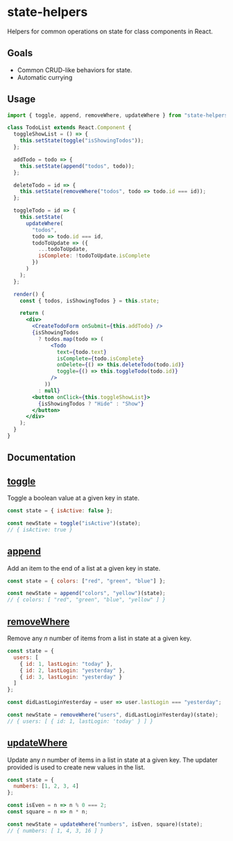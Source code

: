 # state-helpers

Helpers for common operations on state for class components in React.

## Goals

- Common CRUD-like behaviors for state.
- Automatic currying

## Usage

```jsx
import { toggle, append, removeWhere, updateWhere } from "state-helpers";

class TodoList extends React.Component {
  toggleShowList = () => {
    this.setState(toggle("isShowingTodos"));
  };

  addTodo = todo => {
    this.setState(append("todos", todo));
  };

  deleteTodo = id => {
    this.setState(removeWhere("todos", todo => todo.id === id));
  };

  toggleTodo = id => {
    this.setState(
      updateWhere(
        "todos",
        todo => todo.id === id,
        todoToUpdate => ({
          ...todoToUpdate,
          isComplete: !todoToUpdate.isComplete
        })
      )
    );
  };

  render() {
    const { todos, isShowingTodos } = this.state;

    return (
      <div>
        <CreateTodoForm onSubmit={this.addTodo} />
        {isShowingTodos
          ? todos.map(todo => (
              <Todo
                text={todo.text}
                isComplete={todo.isComplete}
                onDelete={() => this.deleteTodo(todo.id)}
                toggle={() => this.toggleTodo(todo.id)}
              />
            ))
          : null}
        <button onClick={this.toggleShowList}>
          {isShowingTodos ? "Hide" : "Show"}
        </button>
      </div>
    );
  }
}
```

## Documentation

## [toggle](src/toggle.ts)

Toggle a boolean value at a given key in state.

```js
const state = { isActive: false };

const newState = toggle("isActive")(state);
// { isActive: true }
```

## [append](src/append.ts)

Add an item to the end of a list at a given key in state.

```js
const state = { colors: ["red", "green", "blue"] };

const newState = append("colors", "yellow")(state);
// { colors: [ "red", "green", "blue", "yellow" ] }
```

## [removeWhere](src/removeWhere.ts)

Remove any _n_ number of items from a list in state at a given key.

```js
const state = {
  users: [
    { id: 1, lastLogin: "today" },
    { id: 2, lastLogin: "yesterday" },
    { id: 3, lastLogin: "yesterday" }
  ]
};

const didLastLoginYesterday = user => user.lastLogin === "yesterday";

const newState = removeWhere("users", didLastLoginYesterday)(state);
// { users: [ { id: 1, lastLogin: 'today' } ] }
```

## [updateWhere](src/updateWhere.ts)

Update any _n_ number of items in a list in state at a given key. The updater provided is used to create new values in the list.

```js
const state = {
  numbers: [1, 2, 3, 4]
};

const isEven = n => n % 0 === 2;
const square = n => n * n;

const newState = updateWhere("numbers", isEven, square)(state);
// { numbers: [ 1, 4, 3, 16 ] }
```
